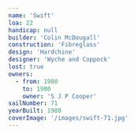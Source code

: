 ```yaml
---
name: 'Swift'
loa: 22
handicap: null
builder: 'Colin McDougall'
construction: 'Fibreglass'
design: 'Hardchine'
designer: 'Wyche and Coppock'
lost: true
owners:
  - from: 1980
    to: 1980
    owner: 'S J P Cooper'
sailNumber: 71
yearBuilt: 1980
coverImage: '/images/swift-71.jpg'
---
```

